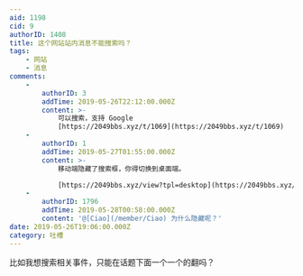 ```yaml
---
aid: 1198
cid: 9
authorID: 1408
title: 这个网站站内消息不能搜索吗？
tags:
    - 网站
    - 消息
comments:
    -
        authorID: 3
        addTime: 2019-05-26T22:12:00.000Z
        content: >-
            可以搜索，支持 Google
            [https://2049bbs.xyz/t/1069](https://2049bbs.xyz/t/1069)
    -
        authorID: 1
        addTime: 2019-05-27T01:55:00.000Z
        content: >-
            移动端隐藏了搜索框，你得切换到桌面端。  

            [https://2049bbs.xyz/view?tpl=desktop](https://2049bbs.xyz/view?tpl=desktop)
    -
        authorID: 1796
        addTime: 2019-05-28T00:58:00.000Z
        content: '@[Ciao](/member/Ciao) 为什么隐藏呢？'
date: 2019-05-26T19:06:00.000Z
category: 吐槽
---
```


比如我想搜索相关事件，只能在话题下面一个一个的翻吗？
